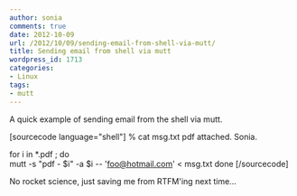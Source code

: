 ```yaml
---
author: sonia
comments: true
date: 2012-10-09
url: /2012/10/09/sending-email-from-shell-via-mutt/
title: Sending email from shell via mutt
wordpress_id: 1713
categories:
- Linux
tags:
- mutt
---
```


A quick example of sending email from the shell via mutt.

[sourcecode language="shell"]
% cat msg.txt 
pdf attached. Sonia.

for i in *.pdf ; do              
  mutt -s "pdf - $i" -a $i -- 'foo@hotmail.com' < msg.txt
done
[/sourcecode]

No rocket science, just saving me from RTFM'ing next time...


